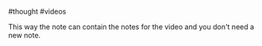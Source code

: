 #thought #videos

This way the note can contain the notes for the video and you don't need a new note.
